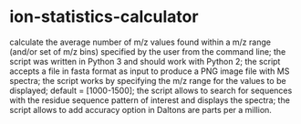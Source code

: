 # ion-statistics-calculator
calculate the average number of m/z values found within a m/z range (and/or set of m/z bins) specified by the user from the command line;
the script was written in Python 3 and should work with Python 2;
the script accepts a file in fasta format as input to produce a PNG image file with MS spectra;
the script works by specifying the m/z range for the values to be displayed; default = [1000-1500];
the script allows to search for sequences with the residue sequence pattern of interest and displays the spectra;
the script allows to add accuracy option in Daltons are parts per a million.
